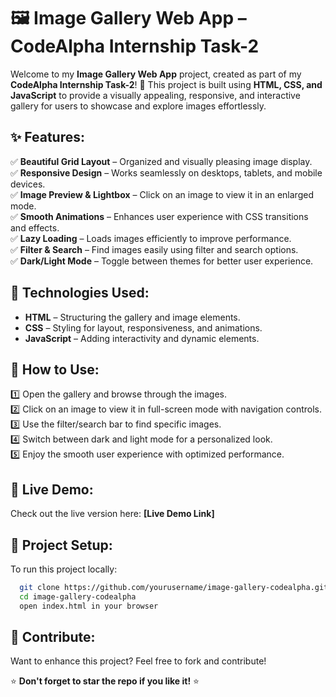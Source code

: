 # 🖼️ Image Gallery Web App – CodeAlpha Internship Task-2

Welcome to my **Image Gallery Web App** project, created as part of my **CodeAlpha Internship Task-2**! 🚀 This project is built using **HTML, CSS, and JavaScript** to provide a visually appealing, responsive, and interactive gallery for users to showcase and explore images effortlessly.

## ✨ Features:

✅ **Beautiful Grid Layout** – Organized and visually pleasing image display.  
✅ **Responsive Design** – Works seamlessly on desktops, tablets, and mobile devices.  
✅ **Image Preview & Lightbox** – Click on an image to view it in an enlarged mode.  
✅ **Smooth Animations** – Enhances user experience with CSS transitions and effects.  
✅ **Lazy Loading** – Loads images efficiently to improve performance.  
✅ **Filter & Search** – Find images easily using filter and search options.  
✅ **Dark/Light Mode** – Toggle between themes for better user experience.  

## 🔧 Technologies Used:

- **HTML** – Structuring the gallery and image elements.  
- **CSS** – Styling for layout, responsiveness, and animations.  
- **JavaScript** – Adding interactivity and dynamic elements.  

## 📌 How to Use:

1️⃣ Open the gallery and browse through the images.  
2️⃣ Click on an image to view it in full-screen mode with navigation controls.  
3️⃣ Use the filter/search bar to find specific images.  
4️⃣ Switch between dark and light mode for a personalized look.  
5️⃣ Enjoy the smooth user experience with optimized performance.  

## 🚀 Live Demo:
Check out the live version here: **[Live Demo Link]**  

## 📂 Project Setup:
To run this project locally:  
```bash
  git clone https://github.com/yourusername/image-gallery-codealpha.git  
  cd image-gallery-codealpha  
  open index.html in your browser  
```

## 🤝 Contribute:
Want to enhance this project? Feel free to fork and contribute!  

⭐ **Don't forget to star the repo if you like it!** ⭐


